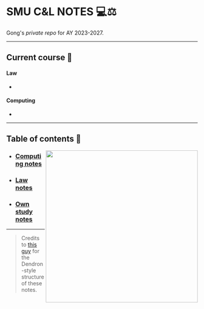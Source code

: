 # SMU C&L NOTES 💻⚖️

Gong's *private repo* for AY 2023-2027.

---

## Current course 📌

#### Law

*

#### Computing

*

---

## Table of contents 📑

<img src="https://user-images.githubusercontent.com/117062305/230006500-b6b862da-7263-4012-88ec-8506328541a5.png" align="right" height="400px"/>

* ### [Computing notes](computing)
* ### [Law notes](law)
* ### [Own study notes](ownstudy)

---

> Credits to [this](https://forum.obsidian.md/t/dendron-style-notes-in-obsidian/47291) [guy](https://www.kevinslin.com/notes/3dd58f62-fee5-4f93-b9f1-b0f0f59a9b64/) for the Dendron-style structure of these notes.

